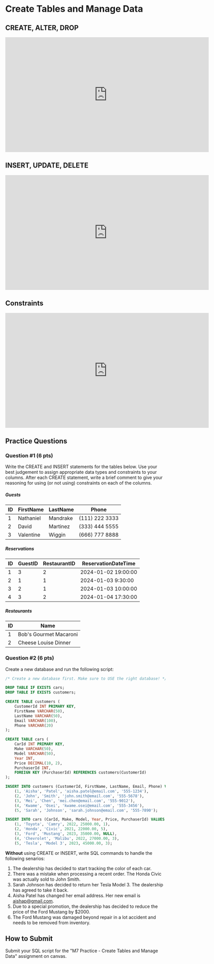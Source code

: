 # Create Tables and Manage Data

## CREATE, ALTER, DROP

<iframe src="https://share.descript.com/embed/zJJWNOvV9nr" width="640" height="360" frameborder="0" allowfullscreen></iframe>

## INSERT, UPDATE, DELETE

<iframe src="https://share.descript.com/embed/3XaKOxT7zkS" width="640" height="360" frameborder="0" allowfullscreen></iframe>

## Constraints

<iframe src="https://share.descript.com/embed/ZOpC1jZU6tB" width="640" height="360" frameborder="0" allowfullscreen></iframe>

## Practice Questions

### Question #1 (6 pts)

Write the CREATE and INSERT statements for the tables below. Use your best judgement to assign appropriate data types and constraints to your columns. After each CREATE statement, write a brief comment to give your reasoning for using (or not using) constraints on each of the columns.

##### Guests

| ID  | FirstName | LastName | Phone          |
| --- | --------- | -------- | -------------- |
| 1   | Nathaniel | Mandrake | (111) 222 3333 |
| 2   | David     | Martinez | (333) 444 5555 |
| 3   | Valentine | Wiggin   | (666) 777 8888 |

##### Reservations

| ID  | GuestID | RestaurantID | ReservationDateTime |
| --- | ------- | ------------ | ------------------- |
| 1   | 3       | 2            | 2024-01-02 19:00:00 |
| 2   | 1       | 1            | 2024-01-03 9:30:00  |
| 3   | 2       | 1            | 2024-01-03 10:00:00 |
| 4   | 3       | 2            | 2024-01-04 17:30:00 |

##### Restaurants

| ID | Name                   |
|----|------------------------|
| 1  | Bob's Gourmet Macaroni |
| 2  | Cheese Louise Dinner   |

### Question #2 (6 pts)

Create a new database and run the following script:

```sql
/* Create a new database first. Make sure to USE the right database! */

DROP TABLE IF EXISTS cars;
DROP TABLE IF EXISTS customers;

CREATE TABLE customers (
    CustomerId INT PRIMARY KEY,
    FirstName VARCHAR(50),
    LastName VARCHAR(50),
    Email VARCHAR(100),
    Phone VARCHAR(20)
);

CREATE TABLE cars (
    CarId INT PRIMARY KEY,
    Make VARCHAR(50),
    Model VARCHAR(50),
    Year INT,
    Price DECIMAL(10, 2),
    PurchaserId INT,
    FOREIGN KEY (PurchaserId) REFERENCES customers(CustomerId)
);

INSERT INTO customers (CustomerId, FirstName, LastName, Email, Phone) VALUES
    (1, 'Aisha', 'Patel', 'aisha.patel@email.com', '555-1234'),
    (2, 'John', 'Smith', 'john.smith@email.com', '555-5678'),
    (3, 'Mei', 'Chen', 'mei.chen@email.com', '555-9012'),
    (4, 'Kwame', 'Osei', 'kwame.osei@email.com', '555-3456'),
    (5, 'Sarah', 'Johnson', 'sarah.johnson@email.com', '555-7890');

INSERT INTO cars (CarId, Make, Model, Year, Price, PurchaserId) VALUES
    (1, 'Toyota', 'Camry', 2022, 25000.00, 1),
    (2, 'Honda', 'Civic', 2021, 22000.00, 5),
    (3, 'Ford', 'Mustang', 2023, 35000.00, NULL),
    (4, 'Chevrolet', 'Malibu', 2022, 27000.00, 3),
    (5, 'Tesla', 'Model 3', 2023, 45000.00, 3);

```

**Without** using CREATE or INSERT, write SQL commands to handle the following senarios:
1. The dealership has decided to start tracking the color of each car.
2. There was a mistake when processing a recent order. The Honda Civic was actually sold to John Smith.
3. Sarah Johnson has decided to return her Tesla Model 3. The dealership has agreed to take it back.
4. Aisha Patel has changed her email address. Her new email is aishap@gmail.com.
5. Due to a special promotion, the dealership has decided to reduce the price of the Ford Mustang by $2000.
6. The Ford Mustang was damaged beyond repair in a lot accident and needs to be removed from inventory.

## How to Submit

Submit your SQL script for the "M7 Practice - Create Tables and Manage Data" assignment on canvas.
